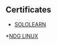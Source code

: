## Certificates
* [SOLOLEARN](https://github.com/AnuradhaBengle/M1_Guess-The-Number/files/8402509/c.certificate.pdf)

*[NDG LINUX](https://github.com/AnuradhaBengle/M1_Guess-The-Number/files/8402511/AnuradhaBengle-NDG.Linux.Unhatc-certificate.pdf)
